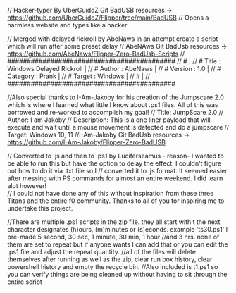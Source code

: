 // Hacker-typer By UberGuidoZ Git BadUSB resources -> https://github.com/UberGuidoZ/Flipper/tree/main/BadUSB
// Opens a harmless website and types like a hacker


// Merged with delayed rickroll by AbeNaws in an attempt create a script which will run after some preset delay
// AbeNAws Git BadUsb resources -> https://github.com/AbeNaws/Flipper-Zero-BadUsb-Scripts
// ###########################################
// #                                         |
// # Title        : Windows Delayed Rickroll |
// # Author       : AbeNaws                  |
// # Version      : 1.0                      |
// # Category     : Prank                    |
// # Target       : Windows                  |
// #                                         |
// ###########################################


//Also special thanks to I-Am-Jakoby for his creation of the Jumpscare 2.0 which is where I learned what little I know about .ps1 files.  All of this was borrowed and re-worked to accomplish my goal!
//    Title: JumpScare 2.0
//    Author: I am Jakoby
//    Description: This is a one liner payload that will execute and wait until a mouse movement is detected and do a jumpscare
//    Target: Windows 10, 11
//I-Am-Jakoby Git BadUsb resources -> https://github.com/I-Am-Jakoby/Flipper-Zero-BadUSB


// Converted to .js and then to .ps1 by Luciferseamus - reason- I wanted to be able to run this but have the option to delay the effect.  I couldn't figure out how to do it via .txt file so I 
// converted it to .js format.  It seemed easier after messing with PS commands for almost an entire weekend. I did learn alot however!  
// I could not have done any of this without inspiration from these three Titans and the entire f0 community. Thanks to all of you for inspiring me to undertake this project.


//There are multiple .ps1 scripts in the zip file. they all start with t the next character designates (h)ours, (m)minutes or (s)econds.  example 'ts30.ps1' I pre-made 5 second, 30 sec, 1 minute, 30 min, 1 hour //and 3 hrs. none of them are set to repeat but if anyone wants I can add that or you can edit the .ps1 file and adjust the repeat quantity.
//all of the files will delete themselves after running as well as the zip, clear run box history, clear powershell history and empty the recycle bin.
//Also included is t1.ps1 so you can verify things are being cleaned up without having to sit through the entire script 
